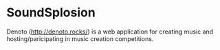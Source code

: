 SoundSplosion
=============
Denoto (http://denoto.rocks/) is a web application for creating music and hosting/paricipating in music creation competitions. 

